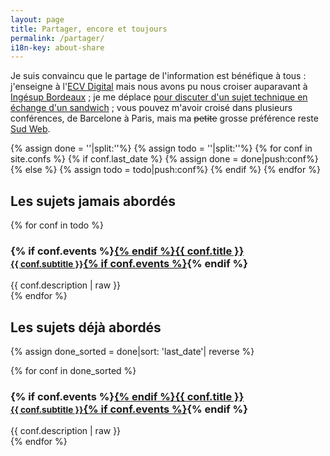 ```yaml
---
layout: page
title: Partager, encore et toujours
permalink: /partager/
i18n-key: about-share
---
```


Je suis convaincu que le partage de l'information est bénéfique à tous : j'enseigne à l'[ECV Digital](http://www.ecvdigital.fr/) mais nous avons pu nous croiser auparavant à [Ingésup Bordeaux](https://www.ingesup.com/ "Ingesup") ; je me déplace [pour discuter d'un sujet technique en échange d'un sandwich](http://www.brownbaglunch.fr/baggers.html#Boris_Schapira_Bordeaux "BrownBagLunch France") ; vous pouvez m'avoir croisé dans plusieurs conférences, de Barcelone à Paris, mais ma <del>petite</del> grosse préférence reste [Sud Web](https://sudweb.fr/ "SudWeb.fr").


{% assign done = ''|split:''%}
{% assign todo = ''|split:''%}
{% for conf in site.confs %}
    {% if conf.last_date %}
        {% assign done = done|push:conf%}
    {% else %}
        {% assign todo = todo|push:conf%}
    {% endif %}
{% endfor %}


## Les sujets jamais abordés

<div class="conf-subjects">
{% for conf in todo %}
<article class="conf-subject">
<h3>{% if conf.events %}<a href="{{ conf.url }}" title="{{conf.title}}">{% endif %}{{ conf.title }}<br/><small>{{ conf.subtitle }}</small>{% if conf.events %}</a>{% endif %}</h3>
{{ conf.description | raw }}
</article>
{% endfor %}
</div>

## Les sujets déjà abordés

{% assign done_sorted = done|sort: 'last_date'| reverse %}

<div class="conf-subjects">
{% for conf in done_sorted %}
<article class="conf-subject">
<h3>{% if conf.events %}<a href="{{ conf.url }}" title="{{conf.title}}">{% endif %}{{ conf.title }}<br/><small>{{ conf.subtitle }}</small>{% if conf.events %}</a>{% endif %}</h3>
{{ conf.description | raw }}
</article>
{% endfor %}
</div>
